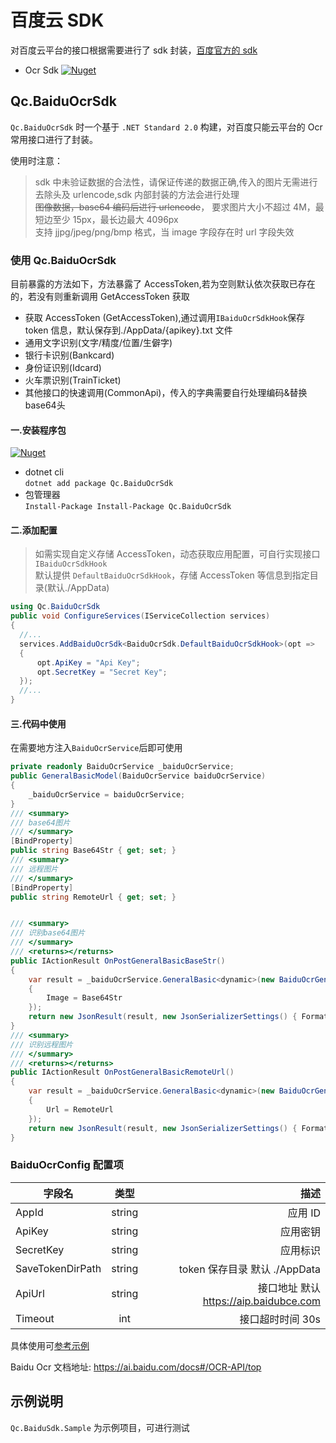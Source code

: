 # 百度云 SDK

对百度云平台的接口根据需要进行了 sdk 封装，[百度官方的 sdk](https://github.com/Baidu-AIP/dotnet-sdk)

- Ocr Sdk [![Nuget](https://img.shields.io/nuget/v/Qc.BaiduOcrSdk)](https://www.nuget.org/packages/Qc.BaiduOcrSdk/)

## Qc.BaiduOcrSdk

`Qc.BaiduOcrSdk` 时一个基于 `.NET Standard 2.0` 构建，对百度只能云平台的 Ocr 常用接口进行了封装。

使用时注意：

> sdk 中未验证数据的合法性，请保证传递的数据正确,传入的图片无需进行 去除头及 urlencode,sdk 内部封装的方法会进行处理       
> <del>图像数据，base64 编码后进行 urlencode</del>，
> 要求图片大小不超过 4M，最短边至少 15px，最长边最大 4096px  
> 支持 jjpg/jpeg/png/bmp 格式，当 image 字段存在时 url 字段失效

### 使用 Qc.BaiduOcrSdk

目前暴露的方法如下，方法暴露了 AccessToken,若为空则默认依次获取已存在的，若没有则重新调用 GetAccessToken 获取

- 获取 AccessToken (GetAccessToken),通过调用`IBaiduOcrSdkHook`保存 token 信息，默认保存到./AppData/{apikey}.txt 文件
- 通用文字识别(文字/精度/位置/生僻字)
- 银行卡识别(Bankcard)
- 身份证识别(Idcard)
- 火车票识别(TrainTicket)
- 其他接口的快速调用(CommonApi)，传入的字典需要自行处理编码&替换base64头

#### 一.安装程序包

[![Nuget](https://img.shields.io/nuget/v/Qc.BaiduOcrSdk)](https://www.nuget.org/packages/Qc.BaiduOcrSdk/)

- dotnet cli  
  `dotnet add package Qc.BaiduOcrSdk`
- 包管理器  
  `Install-Package Install-Package Qc.BaiduOcrSdk`

#### 二.添加配置

> 如需实现自定义存储 AccessToken，动态获取应用配置，可自行实现接口 `IBaiduOcrSdkHook`  
> 默认提供 `DefaultBaiduOcrSdkHook`，存储 AccessToken 等信息到指定目录(默认./AppData)

```cs
using Qc.BaiduOcrSdk
public void ConfigureServices(IServiceCollection services)
{
  //...
  services.AddBaiduOcrSdk<BaiduOcrSdk.DefaultBaiduOcrSdkHook>(opt =>
  {
      opt.ApiKey = "Api Key";
      opt.SecretKey = "Secret Key";
  });
  //...
}
```

#### 三.代码中使用

在需要地方注入`BaiduOcrService`后即可使用

```cs
private readonly BaiduOcrService _baiduOcrService;
public GeneralBasicModel(BaiduOcrService baiduOcrService)
{
    _baiduOcrService = baiduOcrService;
}
/// <summary>
/// base64图片
/// </summary>
[BindProperty]
public string Base64Str { get; set; }
/// <summary>
/// 远程图片
/// </summary>
[BindProperty]
public string RemoteUrl { get; set; }


/// <summary>
/// 识别base64图片
/// </summary>
/// <returns></returns>
public IActionResult OnPostGeneralBasicBaseStr()
{
    var result = _baiduOcrService.GeneralBasic<dynamic>(new BaiduOcrGeneralBasicInputModel()
    {
        Image = Base64Str
    });
    return new JsonResult(result, new JsonSerializerSettings() { Formatting = Formatting.Indented });
}
/// <summary>
/// 识别远程图片
/// </summary>
/// <returns></returns>
public IActionResult OnPostGeneralBasicRemoteUrl()
{
    var result = _baiduOcrService.GeneralBasic<dynamic>(new BaiduOcrGeneralBasicInputModel()
    {
        Url = RemoteUrl
    });
    return new JsonResult(result, new JsonSerializerSettings() { Formatting = Formatting.Indented });
}
```

### BaiduOcrConfig 配置项

| 字段名           |  类型  |                                   描述 |
| ---------------- | :----: | -------------------------------------: |
| AppId            | string |                                应用 ID |
| ApiKey           | string |                               应用密钥 |
| SecretKey        | string |                               应用标识 |
| SaveTokenDirPath | string |          token 保存目录 默认 ./AppData |
| ApiUrl           | string | 接口地址 默认 https://aip.baidubce.com |
| Timeout          |  int   |                       接口超时时间 30s |

具体使用可[参考示例](./Qc.BaiduSdk.Sample/Pages/Ocr/)

Baidu Ocr 文档地址: https://ai.baidu.com/docs#/OCR-API/top

## 示例说明

`Qc.BaiduSdk.Sample` 为示例项目，可进行测试
